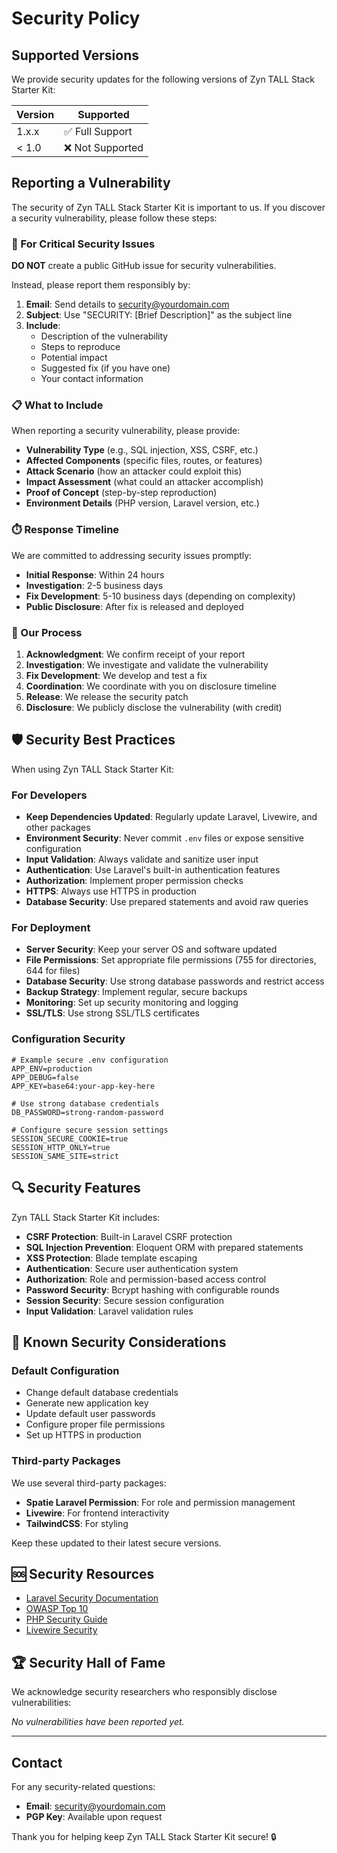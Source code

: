 # Security Policy

## Supported Versions

We provide security updates for the following versions of Zyn TALL Stack Starter Kit:

| Version | Supported        |
| ------- | ---------------- |
| 1.x.x   | ✅ Full Support  |
| < 1.0   | ❌ Not Supported |

## Reporting a Vulnerability

The security of Zyn TALL Stack Starter Kit is important to us. If you discover a security vulnerability, please follow these steps:

### 🚨 For Critical Security Issues

**DO NOT** create a public GitHub issue for security vulnerabilities.

Instead, please report them responsibly by:

1. **Email**: Send details to [security@yourdomain.com](mailto:security@yourdomain.com)
2. **Subject**: Use "SECURITY: [Brief Description]" as the subject line
3. **Include**:
    - Description of the vulnerability
    - Steps to reproduce
    - Potential impact
    - Suggested fix (if you have one)
    - Your contact information

### 📋 What to Include

When reporting a security vulnerability, please provide:

-   **Vulnerability Type** (e.g., SQL injection, XSS, CSRF, etc.)
-   **Affected Components** (specific files, routes, or features)
-   **Attack Scenario** (how an attacker could exploit this)
-   **Impact Assessment** (what could an attacker accomplish)
-   **Proof of Concept** (step-by-step reproduction)
-   **Environment Details** (PHP version, Laravel version, etc.)

### ⏱️ Response Timeline

We are committed to addressing security issues promptly:

-   **Initial Response**: Within 24 hours
-   **Investigation**: 2-5 business days
-   **Fix Development**: 5-10 business days (depending on complexity)
-   **Public Disclosure**: After fix is released and deployed

### 🔄 Our Process

1. **Acknowledgment**: We confirm receipt of your report
2. **Investigation**: We investigate and validate the vulnerability
3. **Fix Development**: We develop and test a fix
4. **Coordination**: We coordinate with you on disclosure timeline
5. **Release**: We release the security patch
6. **Disclosure**: We publicly disclose the vulnerability (with credit)

## 🛡️ Security Best Practices

When using Zyn TALL Stack Starter Kit:

### For Developers

-   **Keep Dependencies Updated**: Regularly update Laravel, Livewire, and other packages
-   **Environment Security**: Never commit `.env` files or expose sensitive configuration
-   **Input Validation**: Always validate and sanitize user input
-   **Authentication**: Use Laravel's built-in authentication features
-   **Authorization**: Implement proper permission checks
-   **HTTPS**: Always use HTTPS in production
-   **Database Security**: Use prepared statements and avoid raw queries

### For Deployment

-   **Server Security**: Keep your server OS and software updated
-   **File Permissions**: Set appropriate file permissions (755 for directories, 644 for files)
-   **Database Security**: Use strong database passwords and restrict access
-   **Backup Strategy**: Implement regular, secure backups
-   **Monitoring**: Set up security monitoring and logging
-   **SSL/TLS**: Use strong SSL/TLS certificates

### Configuration Security

```env
# Example secure .env configuration
APP_ENV=production
APP_DEBUG=false
APP_KEY=base64:your-app-key-here

# Use strong database credentials
DB_PASSWORD=strong-random-password

# Configure secure session settings
SESSION_SECURE_COOKIE=true
SESSION_HTTP_ONLY=true
SESSION_SAME_SITE=strict
```

## 🔍 Security Features

Zyn TALL Stack Starter Kit includes:

-   **CSRF Protection**: Built-in Laravel CSRF protection
-   **SQL Injection Prevention**: Eloquent ORM with prepared statements
-   **XSS Protection**: Blade template escaping
-   **Authentication**: Secure user authentication system
-   **Authorization**: Role and permission-based access control
-   **Password Security**: Bcrypt hashing with configurable rounds
-   **Session Security**: Secure session configuration
-   **Input Validation**: Laravel validation rules

## 🚫 Known Security Considerations

### Default Configuration

-   Change default database credentials
-   Generate new application key
-   Update default user passwords
-   Configure proper file permissions
-   Set up HTTPS in production

### Third-party Packages

We use several third-party packages:

-   **Spatie Laravel Permission**: For role and permission management
-   **Livewire**: For frontend interactivity
-   **TailwindCSS**: For styling

Keep these updated to their latest secure versions.

## 🆘 Security Resources

-   [Laravel Security Documentation](https://laravel.com/docs/security)
-   [OWASP Top 10](https://owasp.org/www-project-top-ten/)
-   [PHP Security Guide](https://phpsec.org/)
-   [Livewire Security](https://livewire.laravel.com/docs/security)

## 🏆 Security Hall of Fame

We acknowledge security researchers who responsibly disclose vulnerabilities:

_No vulnerabilities have been reported yet._

---

## Contact

For any security-related questions:

-   **Email**: [security@yourdomain.com](mailto:security@yourdomain.com)
-   **PGP Key**: Available upon request

Thank you for helping keep Zyn TALL Stack Starter Kit secure! 🔒
